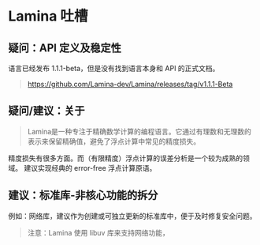 # Lamina 吐槽

## 疑问：API 定义及稳定性

语言已经发布 1.1.1-beta，但是没有找到语言本身和 API 的正式文档。
> https://github.com/Lamina-dev/Lamina/releases/tag/v1.1.1-Beta

## 疑问/建议：关于

> Lamina是一种专注于精确数学计算的编程语言。它通过有理数和无理数的表示来保留精确值，避免了浮点计算中常见的精度损失。

精度损失有很多方面。而（有限精度）浮点计算的误差分析是一个较为成熟的领域。
建议实现经典的 error-free 浮点计算原语。


## 建议：标准库-非核心功能的拆分

例如：网络库，建议作为创建或可独立更新的标准库中，便于及时修复安全问题。

> 注意：Lamina 使用 libuv 库来支持网络功能，

## 
